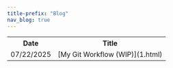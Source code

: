 ```yaml
---
title-prefix: "Blog"
nav_blog: true
---
```

<table>
  <colgroup>
    <col>
    <col>
  </colgroup>
  <tr>
    <th>Date</th>
    <th>Title</th>
  </tr>
  <tr>
    <td class="monospace">07/22/2025</td>
    <td>[My Git Workflow (WIP)](1.html)</td>
  </tr>
</table>
